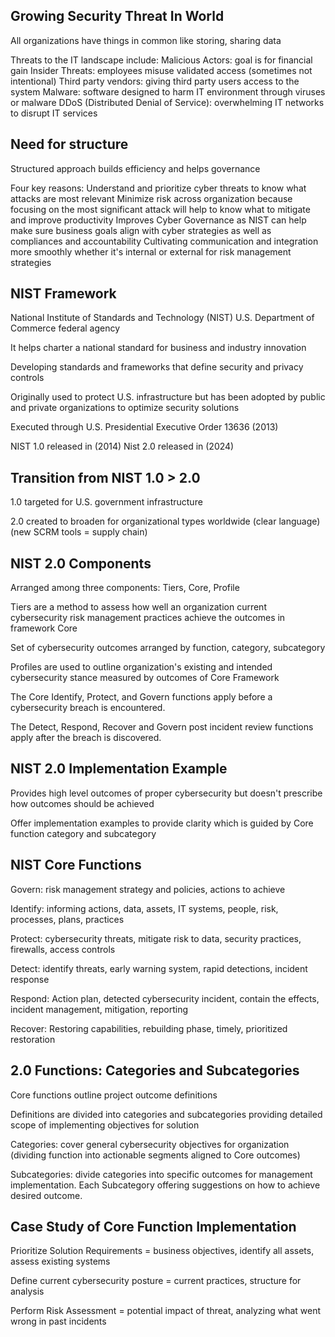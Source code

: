 ## Growing Security Threat In World

All organizations have things in common like storing, sharing data

Threats to the IT landscape include:
Malicious Actors: goal is for financial gain
Insider Threats: employees misuse validated access (sometimes not intentional)
Third party vendors: giving third party users access to the system
Malware: software designed to harm IT environment through viruses or malware
DDoS (Distributed Denial of Service): overwhelming IT networks to disrupt IT services

## Need for structure

Structured approach builds efficiency and helps governance

Four key reasons:
Understand and prioritize cyber threats  to know what attacks are most relevant
Minimize risk across organization because focusing on the most significant attack will help to know what to mitigate and improve productivity
Improves Cyber Governance as NIST can help make sure business goals align with cyber strategies as well as compliances and accountability
Cultivating communication and integration more smoothly whether it's internal or external for risk management strategies

## NIST Framework

National Institute of Standards and Technology (NIST) U.S. Department of Commerce federal agency

It helps charter a national standard for business and industry innovation

Developing standards and frameworks that define security and privacy controls

Originally used to protect U.S. infrastructure but has been adopted by public and private organizations to optimize security solutions

Executed through U.S. Presidential Executive Order 13636 (2013)

NIST 1.0 released in (2014) Nist 2.0 released in (2024)

## Transition from NIST 1.0 > 2.0 

1.0 targeted for U.S. government infrastructure

2.0 created to broaden for organizational types worldwide (clear language) (new SCRM tools = supply chain)

## NIST 2.0 Components

Arranged among three components: Tiers, Core, Profile

Tiers are a method to assess how well an organization current cybersecurity risk management practices achieve the outcomes in framework Core

Set of cybersecurity outcomes arranged by function, category, subcategory

Profiles are used to outline organization's existing and intended cybersecurity stance measured by outcomes of Core Framework

The Core Identify, Protect, and Govern functions apply before a cybersecurity breach is encountered. 

The Detect, Respond, Recover and Govern post incident review functions apply after the breach is discovered.

## NIST 2.0 Implementation Example

Provides high level outcomes of proper cybersecurity but doesn't prescribe how outcomes should be achieved

Offer implementation examples to provide clarity which is guided by Core function category and subcategory

## NIST Core Functions

Govern: risk management strategy and policies, actions to achieve

Identify: informing actions, data, assets, IT systems, people, risk, processes, plans, practices

Protect: cybersecurity threats, mitigate risk to data, security practices, firewalls, access controls

Detect: identify threats, early warning system, rapid detections, incident response

Respond: Action plan, detected cybersecurity incident, contain the effects, incident management, mitigation, reporting

Recover: Restoring capabilities, rebuilding phase, timely, prioritized restoration

## 2.0 Functions: Categories and Subcategories

Core functions outline project outcome definitions

Definitions are divided into categories and subcategories providing detailed scope of implementing objectives for solution

Categories: cover general cybersecurity objectives for organization (dividing function into actionable segments aligned to Core outcomes)

Subcategories: divide categories into specific outcomes for management implementation. Each Subcategory offering suggestions on how to achieve desired outcome.

## Case Study of Core Function Implementation

Prioritize Solution Requirements = business objectives, identify all assets, assess existing systems

Define current cybersecurity posture = current practices, structure for analysis

Perform Risk Assessment = potential impact of threat, analyzing what went wrong in past incidents 
